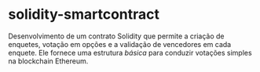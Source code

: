 # solidity-smartcontract
Desenvolvimento de um contrato Solidity que permite a criação de enquetes, votação em opções e a validação de vencedores em cada enquete. Ele fornece uma estrutura *básica* para conduzir votações simples na blockchain Ethereum. 
